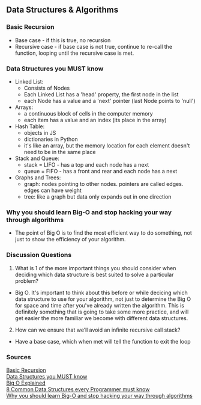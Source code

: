 ## Data Structures & Algorithms

### Basic Recursion

- Base case - if this is true, no recursion
- Recursive case - if base case is not true, continue to re-call the function, looping until the recursive case is met.

### Data Structures you MUST know

- Linked List:
  - Consists of Nodes
  - Each Linked List has a 'head' property, the first node in the list
  - each Node has a value and a 'next' pointer (last Node points to 'null')
- Arrays:
  - a continuous block of cells in the computer memory
  - each item has a value and an index (its place in the array)
- Hash Table:
  - objects in JS
  - dictionaries in Python
  - it's like an array, but the memory location for each element doesn't need to be in the same place
- Stack and Queue:
  - stack = LIFO - has a top and each node has a next
  - queue = FIFO - has a front and rear and each node has a next
- Graphs and Trees:
  - graph: nodes pointing to other nodes. pointers are called edges. edges can have weight
  - tree: like a graph but data only expands out in one direction


### Why you should learn Big-O and stop hacking your way through algorithms

- The point of Big O is to find the most efficient way to do something, not just to show the efficiency of your algorithm. 

### Discussion Questions

1. What is 1 of the more important things you should consider when deciding which data structure is best suited to solve a particular problem?
- Big O. It's important to think about this before or while decicing which data structure to use for your algorithm, not just to determine the Big O for space and time after you've already written the algorithm. This is definitely something that is going to take some more practice, and will get easier the more familiar we become with different data structures.
2. How can we ensure that we’ll avoid an infinite recursive call stack?
- Have a base case, which when met will tell the function to exit the loop

### Sources

[Basic Recursion](https://www.youtube.com/watch?v=vPEJSJMg4jY)<br>
[Data Structures you MUST know](https://www.youtube.com/watch?v=sVxBVvlnJsM)<br>
[Big O Explained](https://www.youtube.com/watch?v=v4cd1O4zkGw)<br>
[8 Common Data Structures every Programmer must know](https://towardsdatascience.com/8-common-data-structures-every-programmer-must-know-171acf6a1a42)<br>
[Why you should learn Big-O and stop hacking your way through algorithms](https://triplebyte.com/blog/why-you-should-learn-big-o-and-stop-hacking-your-way-through-algorithms)<br>